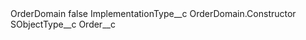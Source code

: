 <?xml version="1.0" encoding="UTF-8"?>
<CustomMetadata xmlns="http://soap.sforce.com/2006/04/metadata" xmlns:xsi="http://www.w3.org/2001/XMLSchema-instance" xmlns:xsd="http://www.w3.org/2001/XMLSchema">
    <label>OrderDomain</label>
    <protected>false</protected>
    <values>
        <field>ImplementationType__c</field>
        <value xsi:type="xsd:string">OrderDomain.Constructor</value>
    </values>
    <values>
        <field>SObjectType__c</field>
        <value xsi:type="xsd:string">Order__c</value>
    </values>
</CustomMetadata>
